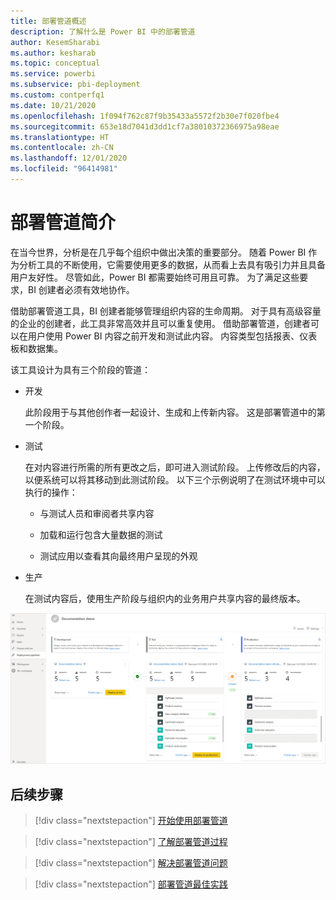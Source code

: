 ```yaml
---
title: 部署管道概述
description: 了解什么是 Power BI 中的部署管道
author: KesemSharabi
ms.author: kesharab
ms.topic: conceptual
ms.service: powerbi
ms.subservice: pbi-deployment
ms.custom: contperfq1
ms.date: 10/21/2020
ms.openlocfilehash: 1f094f762c87f9b35433a5572f2b30e7f020fbe4
ms.sourcegitcommit: 653e18d7041d3dd1cf7a38010372366975a98eae
ms.translationtype: HT
ms.contentlocale: zh-CN
ms.lasthandoff: 12/01/2020
ms.locfileid: "96414981"
---
```

# <a name="introduction-to-deployment-pipelines"></a>部署管道简介

在当今世界，分析是在几乎每个组织中做出决策的重要部分。 随着 Power BI 作为分析工具的不断使用，它需要使用更多的数据，从而看上去具有吸引力并且具备用户友好性。 尽管如此，Power BI 都需要始终可用且可靠。 为了满足这些要求，BI 创建者必须有效地协作。

借助部署管道工具，BI 创建者能够管理组织内容的生命周期。 对于具有高级容量的企业的创建者，此工具非常高效并且可以重复使用。 借助部署管道，创建者可以在用户使用 Power BI 内容之前开发和测试此内容。 内容类型包括报表、仪表板和数据集。

该工具设计为具有三个阶段的管道：

* <a name="development"></a>开发
    
    此阶段用于与其他创作者一起设计、生成和上传新内容。 这是部署管道中的第一个阶段。

* <a name="test"></a>测试

    在对内容进行所需的所有更改之后，即可进入测试阶段。 上传修改后的内容，以便系统可以将其移动到此测试阶段。 以下三个示例说明了在测试环境中可以执行的操作：

    * 与测试人员和审阅者共享内容

    * 加载和运行包含大量数据的测试

    * 测试应用以查看其向最终用户呈现的外观

* <a name="production"></a>生产

    在测试内容后，使用生产阶段与组织内的业务用户共享内容的最终版本。

![已填充所有三个阶段（开发、测试和生产）的工作部署管道的屏幕截图。](media/deployment-pipelines-overview/deployment-pipelines.png)

## <a name="next-steps"></a>后续步骤

>[!div class="nextstepaction"]
>[开始使用部署管道](deployment-pipelines-get-started.md)

>[!div class="nextstepaction"]
>[了解部署管道过程](deployment-pipelines-process.md)

>[!div class="nextstepaction"]
>[解决部署管道问题](deployment-pipelines-troubleshooting.md)

>[!div class="nextstepaction"]
>[部署管道最佳实践](deployment-pipelines-best-practices.md)
